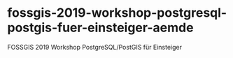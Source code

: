 # fossgis-2019-workshop-postgresql-postgis-fuer-einsteiger-aemde
FOSSGIS 2019 Workshop PostgreSQL/PostGIS für Einsteiger
